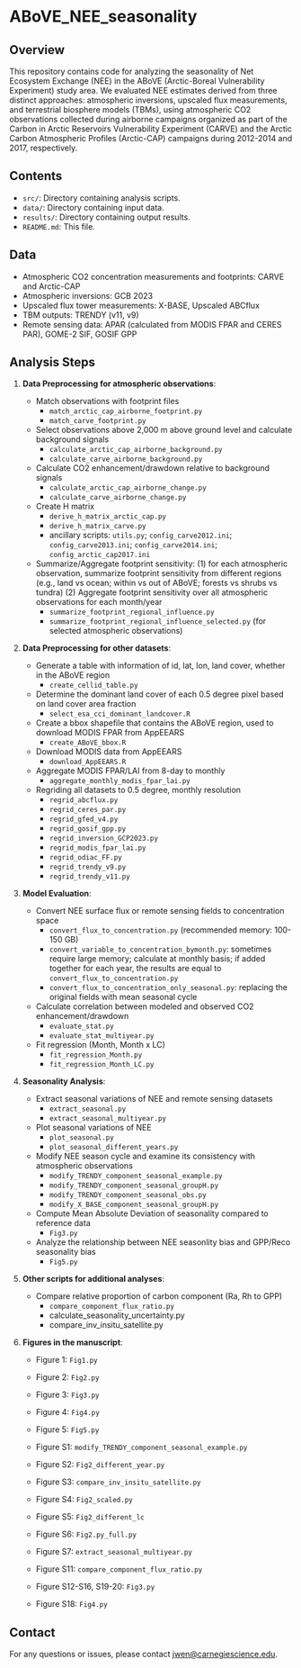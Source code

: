 # ABoVE_NEE_seasonality

## Overview

This repository contains code for analyzing the seasonality of Net Ecosystem Exchange (NEE) in the ABoVE (Arctic-Boreal Vulnerability Experiment) study area. We evaluated NEE estimates derived from three distinct approaches: atmospheric inversions, upscaled flux measurements, and terrestrial biosphere models (TBMs), using atmospheric CO2 observations collected during airborne campaigns organized as part of the Carbon in Arctic Reservoirs Vulnerability Experiment (CARVE) and the Arctic Carbon Atmospheric Profiles (Arctic-CAP) campaigns during 2012-2014 and 2017, respectively.

## Contents

- `src/`: Directory containing analysis scripts.
- `data/`: Directory containing input data.
- `results/`: Directory containing output results.
- `README.md`: This file.

## Data
- Atmospheric CO2 concentration measurements and footprints: CARVE and Arctic-CAP
- Atmospheric inversions: GCB 2023
- Upscaled flux tower measurements: X-BASE, Upscaled ABCflux
- TBM outputs: TRENDY (v11, v9)
- Remote sensing data: APAR (calculated from MODIS FPAR and CERES PAR), GOME-2 SIF, GOSIF GPP

## Analysis Steps

1. **Data Preprocessing for atmospheric observations**: 
    - Match observations with footprint files
        - `match_arctic_cap_airborne_footprint.py`
        - `match_carve_footprint.py`
    - Select observations above 2,000 m above ground level and calculate background signals
        - `calculate_arctic_cap_airborne_background.py`
        - `calculate_carve_airborne_background.py`
    - Calculate CO2 enhancement/drawdown relative to background signals
        - `calculate_arctic_cap_airborne_change.py`
        - `calculate_carve_airborne_change.py`
    - Create H matrix
        - `derive_h_matrix_arctic_cap.py`
        - `derive_h_matrix_carve.py`
        - ancillary scripts: `utils.py`; `config_carve2012.ini`; `config_carve2013.ini`; `config_carve2014.ini`; `config_arctic_cap2017.ini`
    - Summarize/Aggregate footprint sensitivity: 
    (1) for each atmospheric observation, summarize footprint sensitivity from different regions (e.g., land vs ocean; within vs out of ABoVE; forests vs shrubs vs tundra)
    (2) Aggregate footprint sensitivity over all atmospheric observations for each month/year
        - `summarize_footprint_regional_influence.py`
        - `summarize_footprint_regional_influence_selected.py` (for selected atmospheric observations)

2. **Data Preprocessing for other datasets**: 
    - Generate a table with information of id, lat, lon, land cover, whether in the ABoVE region
        - `create_cellid_table.py`
    - Determine the dominant land cover of each 0.5 degree pixel based on land cover area fraction
        - `select_esa_cci_dominant_landcover.R`
    - Create a bbox shapefile that contains the ABoVE region, used to download MODIS FPAR from AppEEARS
        -  `create_ABoVE_bbox.R`
    - Download MODIS data from AppEEARS
        - `download_AppEEARS.R`
    - Aggregate MODIS FPAR/LAI from 8-day to monthly
        - `aggregate_monthly_modis_fpar_lai.py`
    - Regriding all datasets to 0.5 degree, monthly resolution
        - `regrid_abcflux.py`
        - `regrid_ceres_par.py`
        - `regrid_gfed_v4.py`
        - `regrid_gosif_gpp.py`
        - `regrid_inversion_GCP2023.py`
        - `regrid_modis_fpar_lai.py`
        - `regrid_odiac_FF.py`
        - `regrid_trendy_v9.py`
        - `regrid_trendy_v11.py`

3. **Model Evaluation**:
    - Convert NEE surface flux or remote sensing fields to concentration space
        - `convert_flux_to_concentration.py` (recommended memory: 100-150 GB)
        - `convert_variable_to_concentration_bymonth.py`: sometimes require large memory; calculate at monthly basis; if added together for each year, the results are equal to `convert_flux_to_concentration.py`
        - `convert_flux_to_concentration_only_seasonal.py`: replacing the original fields with mean seasonal cycle
    - Calculate correlation between modeled and observed CO2 enhancement/drawdown
        - `evaluate_stat.py`
        - `evaluate_stat_multiyear.py`
    - Fit regression (Month, Month x LC)
        - `fit_regression_Month.py`
        - `fit_regression_Month_LC.py`

4. **Seasonality Analysis**:
    - Extract seasonal variations of NEE and remote sensing datasets
        - `extract_seasonal.py`
        - `extract_seasonal_multiyear.py`
    - Plot seasonal variations of NEE
        - `plot_seasonal.py`
        - `plot_seasonal_different_years.py`
    - Modify NEE season cycle and examine its consistency with atmospheric observations
        - `modify_TRENDY_component_seasonal_example.py`
        - `modify_TRENDY_component_seasonal_groupH.py`
        - `modify_TRENDY_component_seasonal_obs.py`
        - `modify_X_BASE_component_seasonal_groupH.py`
    - Compute Mean Absolute Deviation of seasonality compared to reference data
        - `Fig3.py`
    - Analyze the relationship between NEE seasonlity bias and GPP/Reco seasonality bias
        - `Fig5.py`

5. **Other scripts for additional analyses**:
    - Compare relative proportion of carbon component (Ra, Rh to GPP)
        - `compare_component_flux_ratio.py`
        - calculate_seasonality_uncertainty.py
        - compare_inv_insitu_satellite.py
    

6. **Figures in the manuscript**:
    - Figure 1: `Fig1.py`
    - Figure 2: `Fig2.py`
    - Figure 3: `Fig3.py`
    - Figure 4: `Fig4.py`
    - Figure 5: `Fig5.py`

    - Figure S1: `modify_TRENDY_component_seasonal_example.py`
    - Figure S2: `Fig2_different_year.py`
    - Figure S3: `compare_inv_insitu_satellite.py`
    - Figure S4: `Fig2_scaled.py`
    - Figure S5: `Fig2_different_lc`
    - Figure S6: `Fig2.py_full.py` 
    - Figure S7: `extract_seasonal_multiyear.py`
    - Figure S11: `compare_component_flux_ratio.py`
    - Figure S12-S16, S19-20: `Fig3.py`
    - Figure S18: `Fig4.py`

## Contact

For any questions or issues, please contact jwen@carnegiescience.edu.